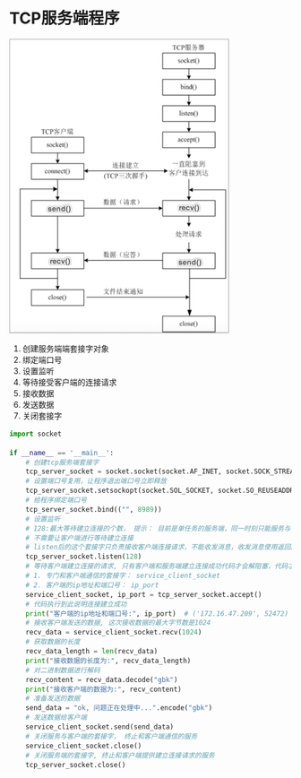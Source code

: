 # TCP服务端程序

![TCP &#x670D;&#x52A1;&#x7AEF;&#x7A0B;&#x5E8F;&#x5F00;&#x53D1;&#x6D41;&#x7A0B;&#x7684;&#x4ECB;&#x7ECD;](../../../.gitbook/assets/image%20%2811%29.png)

1. 创建服务端端套接字对象
2. 绑定端口号
3. 设置监听
4. 等待接受客户端的连接请求
5. 接收数据
6. 发送数据
7. 关闭套接字

```python
import socket

if __name__ == '__main__':
    # 创建tcp服务端套接字
    tcp_server_socket = socket.socket(socket.AF_INET, socket.SOCK_STREAM)
    # 设置端口号复用，让程序退出端口号立即释放
    tcp_server_socket.setsockopt(socket.SOL_SOCKET, socket.SO_REUSEADDR, True) 
    # 给程序绑定端口号
    tcp_server_socket.bind(("", 8989))
    # 设置监听
    # 128:最大等待建立连接的个数， 提示： 目前是单任务的服务端，同一时刻只能服务与一个客户端，后续使用多任务能够让服务端同时服务与多个客户端，
    # 不需要让客户端进行等待建立连接
    # listen后的这个套接字只负责接收客户端连接请求，不能收发消息，收发消息使用返回的这个新套接字来完成
    tcp_server_socket.listen(128)
    # 等待客户端建立连接的请求, 只有客户端和服务端建立连接成功代码才会解阻塞，代码才能继续往下执行
    # 1. 专门和客户端通信的套接字： service_client_socket
    # 2. 客户端的ip地址和端口号： ip_port
    service_client_socket, ip_port = tcp_server_socket.accept()
    # 代码执行到此说明连接建立成功
    print("客户端的ip地址和端口号:", ip_port)  # ('172.16.47.209', 52472)
    # 接收客户端发送的数据, 这次接收数据的最大字节数是1024
    recv_data = service_client_socket.recv(1024)
    # 获取数据的长度
    recv_data_length = len(recv_data)
    print("接收数据的长度为:", recv_data_length)
    # 对二进制数据进行解码
    recv_content = recv_data.decode("gbk")
    print("接收客户端的数据为:", recv_content)
    # 准备发送的数据
    send_data = "ok, 问题正在处理中...".encode("gbk")
    # 发送数据给客户端
    service_client_socket.send(send_data)
    # 关闭服务与客户端的套接字， 终止和客户端通信的服务
    service_client_socket.close()
    # 关闭服务端的套接字, 终止和客户端提供建立连接请求的服务
    tcp_server_socket.close()
```

